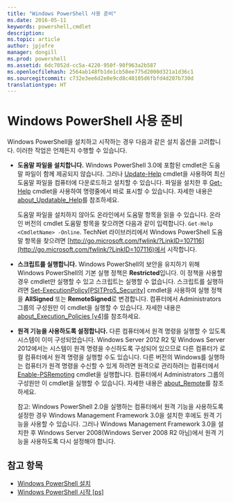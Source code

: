 ```yaml
---
title: "Windows PowerShell 사용 준비"
ms.date: 2016-05-11
keywords: powershell,cmdlet
description: 
ms.topic: article
author: jpjofre
manager: dongill
ms.prod: powershell
ms.assetid: 6dc7052d-cc5a-4220-950f-98f963a2b587
ms.openlocfilehash: 2564ab148fb1de1cb58ee775d2000d321a1d36c1
ms.sourcegitcommit: c732e3ee6d2e0e9cd8c40105d6fbfd4d207b730d
translationtype: HT
---
```

# <a name="getting-ready-to-use-windows-powershell"></a>Windows PowerShell 사용 준비
Windows PowerShell을 설치하고 시작하는 경우 다음과 같은 설치 옵션을 고려합니다. 이러한 작업은 언제든지 수행할 수 있습니다.

-   **도움말 파일을 설치합니다.** Windows PowerShell 3.0에 포함된 cmdlet은 도움말 파일이 함께 제공되지 않습니다. 그러나 [Update-Help](https://technet.microsoft.com/en-us/library/93e1d870-ace6-432b-8778-8920291d7545) cmdlet을 사용하여 최신 도움말 파일을 컴퓨터에 다운로드하고 설치할 수 있습니다. 파일을 설치한 후 [Get-Help](https://technet.microsoft.com/en-us/library/1f46eeb4-49d7-4bec-bb29-395d9b42f54a) cmdlet을 사용하여 명령줄에서 바로 표시할 수 있습니다. 자세한 내용은 [about_Updatable_Help](https://technet.microsoft.com/en-us/library/10bba75c-f4ac-4ca1-bbf3-8f34dd521ffe)를 참조하세요.

    도움말 파일을 설치하지 않아도 온라인에서 도움말 항목을 읽을 수 있습니다. 온라인 버전의 cmdlet 도움말 항목을 찾으려면 다음과 같이 입력합니다. `Get-Help <CmdletName> -Online`. TechNet 라이브러리에서 Windows PowerShell 도움말 항목을 찾으려면 [http://go.microsoft.com/fwlink/?LinkID=107116](http://go.microsoft.com/fwlink/?LinkID=107116)에서 시작합니다.

-   **스크립트를 실행합니다.** Windows PowerShell의 보안을 유지하기 위해 Windows PowerShell의 기본 실행 정책은 **Restricted**입니다. 이 정책을 사용할 경우 cmdlet만 실행할 수 있고 스크립트는 실행할 수 없습니다. 스크립트를 실행하려면 [Set-ExecutionPolicy[PSITPro5_Security]](https://technet.microsoft.com/en-us/library/5690a0e1-495b-4e63-8280-65ead7bf01ab) cmdlet을 사용하여 실행 정책을 **AllSigned** 또는 **RemoteSigned**로 변경합니다. 컴퓨터에서 Administrators 그룹의 구성원만 이 cmdlet을 실행할 수 있습니다. 자세한 내용은 [about_Execution_Policies [v4]](https://technet.microsoft.com/en-us/library/347708dc-1515-4d74-978b-8334603472e6)를 참조하세요.

-   **원격 기능을 사용하도록 설정합니다.** 다른 컴퓨터에서 원격 명령을 실행할 수 있도록 시스템이 이미 구성되었습니다. Windows Server 2012 R2 및 Windows Server 2012에서는 시스템이 원격 명령을 수신하도록 구성되어 있으므로 다른 컴퓨터가 로컬 컴퓨터에서 원격 명령을 실행할 수도 있습니다. 다른 버전의 Windows를 실행하는 컴퓨터가 원격 명령을 수신할 수 있게 하려면 원격으로 관리하려는 컴퓨터에서 [Enable-PSRemoting](https://technet.microsoft.com/en-us/library/19437c28-33b8-4ac1-9113-8439cc8beffb) cmdlet을 실행합니다. 컴퓨터에서 Administrators 그룹의 구성원만 이 cmdlet을 실행할 수 있습니다. 자세한 내용은 [about_Remote](https://technet.microsoft.com/en-us/library/9b4a5c87-9162-4adf-bdfe-fbc80b9b8970)를 참조하세요.

    참고: Windows PowerShell 2.0을 실행하는 컴퓨터에서 원격 기능을 사용하도록 설정한 경우 Windows Management Framework 3.0을 설치한 후에도 원격 기능을 사용할 수 있습니다. 그러나 Windows Management Framework 3.0을 설치한 후 Windows Server 2008(Windows Server 2008 R2 아님)에서 원격 기능을 사용하도록 다시 설정해야 합니다.

## <a name="see-also"></a>참고 항목
- [Windows PowerShell 설치](../setup/Installing-Windows-PowerShell.md)
- [Windows PowerShell 시작 [ps]](https://technet.microsoft.com/en-us/library/8ec8c2d7-8e7c-4722-a3d2-498fe5739a8e)

